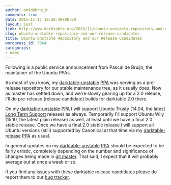 ```yaml
---
author: pmjdebruijn
comments: true
date: 2015-11-17 19:50:48+00:00
layout: post
link: http://www.darktable.org/2015/11/ubuntu-unstable-repository-and-our-release-candidates/
slug: ubuntu-unstable-repository-and-our-release-candidates
title: Ubuntu Unstable Repository and our Release Candidates
wordpress_id: 3864
categories:
- news
---
```


Following is a public service announcement from Pascal de Bruijn, the maintainer of the Ubuntu PPAs.

As most of you know, my [darktable-unstable](https://launchpad.net/~pmjdebruijn/+archive/ubuntu/darktable-unstable) [PPA](https://en.wikipedia.org/wiki/Personal_Package_Archive) was serving as a pre-release repository for our stable maintenance tree, as it usually does. Now as master has settled down, and we're slowly gearing up for a 2.0 release, I'll do pre-release (release candidate) builds for darktable 2.0 there.

On my [darktable-unstable](https://launchpad.net/~pmjdebruijn/+archive/ubuntu/darktable-unstable) [PPA](https://en.wikipedia.org/wiki/Personal_Package_Archive) I will support Ubuntu Trusty (14.04, the latest [Long Term Support](https://wiki.ubuntu.com/LTS) release) as always. Temporarily I'll support Ubuntu Wily (15.10, the latest plain release) as well, at least until we have a final 2.0 stable release. Once we have a final 2.0 stable release I will support all Ubuntu versions (still) supported by Canonical at that time via my [darktable-release](https://launchpad.net/~pmjdebruijn/+archive/ubuntu/darktable-release) [PPA](https://en.wikipedia.org/wiki/Personal_Package_Archive) as usual.

In general updates on my [darktable-unstable](https://launchpad.net/~pmjdebruijn/+archive/ubuntu/darktable-unstable) [PPA](https://en.wikipedia.org/wiki/Personal_Package_Archive) should be expected to be fairly erratic, completely depending on the number and significance of changes being made in [git master](https://github.com/darktable-org/darktable/commits/master). That said, I expect that it will probably average out at once a week or so.

If you find any issues with these darktable release candidates please do report them to our [bug tracker](http://redmine.darktable.org/issues).
